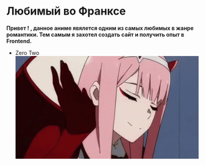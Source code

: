 # Любимый во Франксе

**Привет ! , данное аниме явялется одним из самых любимых в жанре романтики. Тем самым я захотел создать сайт и получить опыт в Frontend.**

- Zero Two
  ![](..img/../img/zero-two.gif)
